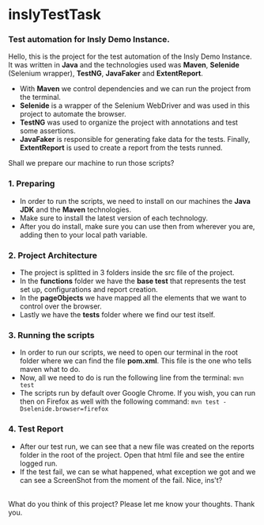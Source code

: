 # inslyTestTask
### Test automation for Insly Demo Instance.

Hello, this is the project for the test automation of the Insly Demo Instance.
It was written in __Java__ and the technologies used was __Maven__, __Selenide__ (Selenium wrapper), __TestNG__, __JavaFaker__ and __ExtentReport__.

- With __Maven__ we control dependencies and we can run the project from the terminal.
- __Selenide__ is a wrapper of the Selenium WebDriver and was used in this project to automate the browser.
- __TestNG__ was used to organize the project with annotations and test some assertions.
- __JavaFaker__ is responsible for generating fake data for the tests.
Finally, __ExtentReport__ is used to create a report from the tests runned.

Shall we prepare our machine to run those scripts?

### 1. Preparing

- In order to run the scripts, we need to install on our machines the __Java JDK__ and the __Maven__ technologies.
- Make sure to install the latest version of each technology.
- After you do install, make sure you can use then from wherever you are, adding then to your local path variable.

### 2. Project Architecture

- The project is splitted in 3 folders inside the src file of the project.
- In the __functions__ folder we have the __base test__ that represents the test set up, configurations and report creation.
- In the __pageObjects__ we have mapped all the elements that we want to control over the browser.
- Lastly we have the __tests__ folder where we find our test itself.

### 3. Running the scripts

- In order to run our scripts, we need to open our terminal in the root folder where we can find the file __pom.xml__. This file is the one who tells maven what to do.
- Now, all we need to do is run the following line from the terminal: `mvn test`
- The scripts run by default over Google Chrome. If you wish, you can run then on Firefox as well with the following command: `mvn test -Dselenide.browser=firefox`

### 4. Test Report

- After our test run, we can see that a new file was created on the reports folder in the root of the project. Open that html file and see the entire logged run.
- If the test fail, we can se what happened, what exception we got and we can see a ScreenShot from the moment of the fail. Nice, ins't?

<br>
What do you think of this project?
Please let me know your thoughts.
Thank you.
